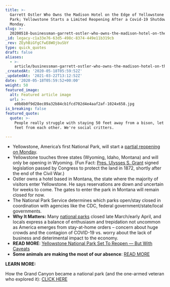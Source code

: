 ```yaml
---
title: >-
  Garrett Ostler Who Owns the Madison Hotel on the Edge of Yellowstone National
  Park; Yellowstone Starts a Limited Reopening After a Covid-19 Shutdown on
  Monday.
slug: >-
  20200518-businessman-garrett-ostler-who-owns-the-madison-hotel-on-the-edge-of-yellowstone-national-park-which-starts-a-limited-reopening-after-a-covid-19-shutdown-on-monday
_id: legacy-c1a33e76-63d5-498c-8374-449e11b319cb
_rev: ZEyhBiGfgCfwE8WOjbuSbY
type: quick_quotes
draft: false
aliases:
  - >-
    article/businessman-garrett-ostler-who-owns-the-madison-hotel-on-the-edge-of-yellowstone-national-park-which-starts-a-limited-reopening-after-a-covid-19-shutdown-on-monday/
_createdAt: '2020-05-18T05:59:52Z'
_updatedAt: '2021-03-22T13:12:52Z'
date: '2020-05-18T05:59:52+00:00'
weight: 50
featured_image:
  alt: Featured article image
  url: >-
    e0b8b0f9d28ec89a32b84cb1fcd702d4e4aaf2af-1024x658.jpg
is_breaking: false
featured_quote:
  quote: >-
    People really struggle with staying 50 feet away from a bison, let alone six
    feet from each other. We're social critters.

---
```

* Yellowstone, America’s first National Park, will start a [partial reopening on Monday](https://www.nps.gov/yell/learn/news/20015.htm).
* Yellowstone touches three states (Wyoming, Idaho, Montana) and will only be opening in Wyoming. (Fun Fact: [Pres. Ulysses S. Grant](https://www.nps.gov/yell/learn/historyculture/yellowstoneestablishment.htm) signed legislation passed by Congress to protect the land in 1872, shortly after the end of the Civil War.)
* Ostler owns a hotel based in Montana, the state where the majority of visitors enter Yellowstone. He says reservations are down and uncertain for weeks to come. The gates to enter the park in Montana will remain closed for now.
* The National Park Service determines which parks open/stay closed in coordination with agencies like the CDC, federal government/state/local governments.
* **Why It Matters:** Many [national parks](https://www.nps.gov/aboutus/news/public-health-update.htm) closed late March/early April, and locals express a balance of enthusiasm and trepidation not uncommon as America emerges from stay-at-home orders – concern about huge crowds and the contagion of COVID-19 vs. worry about the lack of business and deterimental impact to the economy.
* **READ MORE**: [Yellowstone National Park Set To Reopen — But With Caveats](https://www.npr.org/2020/05/17/856364234/yellowstone-national-park-set-to-reopen-but-with-caveats)
* **Some animals are making the most of our absence**: [READ MORE](https://www.nbcnews.com/news/us-news/national-park-closings-gave-wildlife-room-roam-rangers-advise-caution-n1208216)

**LEARN MORE:**

How the Grand Canyon became a national park (and the one-armed veteran who explored it): [CLICK HERE](https://smarthernews.com/19-02-26-grand-canyon/)